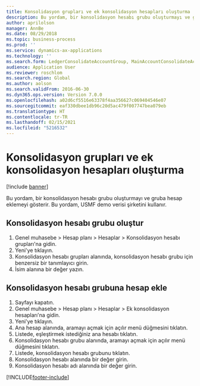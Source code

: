 ```yaml
---
title: Konsolidasyon grupları ve ek konsolidasyon hesapları oluşturma
description: Bu yordam, bir konsolidasyon hesabı grubu oluşturmayı ve gruba hesap eklemeyi gösterir.
author: aprilolson
manager: AnnBe
ms.date: 08/29/2018
ms.topic: business-process
ms.prod: ''
ms.service: dynamics-ax-applications
ms.technology: ''
ms.search.form: LedgerConsolidateAccountGroup, MainAccountConsolidateAccount
audience: Application User
ms.reviewer: roschlom
ms.search.region: Global
ms.author: aolson
ms.search.validFrom: 2016-06-30
ms.dyn365.ops.version: Version 7.0.0
ms.openlocfilehash: a02d6cf5516e63378f4aa356627c069404546e07
ms.sourcegitcommit: eaf330dbee1db96c20d5ac479f007747bea079eb
ms.translationtype: HT
ms.contentlocale: tr-TR
ms.lasthandoff: 02/15/2021
ms.locfileid: "5216532"
---
```

# <a name="create-consolidation-groups-and-additional-consolidation-accounts"></a>Konsolidasyon grupları ve ek konsolidasyon hesapları oluşturma

[!include [banner](../../includes/banner.md)]

Bu yordam, bir konsolidasyon hesabı grubu oluşturmayı ve gruba hesap eklemeyi gösterir. Bu yordam, USMF demo verisi şirketini kullanır.


## <a name="create-a-consolidation-account-group"></a>Konsolidasyon hesabı grubu oluştur
1. Genel muhasebe > Hesap planı > Hesaplar > Konsolidasyon hesabı grupları'na gidin.
2. Yeni'ye tıklayın.
3. Konsolidasyon hesabı grupları alanında, konsolidasyon hesabı grubu için benzersiz bir tanımlayıcı girin.
4. İsim alanına bir değer yazın.

## <a name="add-accounts-to-consolidation-account-group"></a>Konsolidasyon hesabı grubuna hesap ekle
1. Sayfayı kapatın.
2. Genel muhasebe > Hesap planı > Hesaplar > Ek konsolidasyon hesapları'na gidin.
3. Yeni'ye tıklayın.
4. Ana hesap alanında, aramayı açmak için açılır menü düğmesini tıklatın.
5. Listede, eşleştirmek istediğiniz ana hesabı tıklatın.
6. Konsolidasyon hesabı grubu alanında, aramayı açmak için açılır menü düğmesini tıklatın.
7. Listede, konsolidasyon hesabı grubunu tıklatın.
8. Konsolidasyon hesabı alanında bir değer girin.
9. Konsolidasyon hesabı adı alanında bir değer girin.



[!INCLUDE[footer-include](../../../includes/footer-banner.md)]
